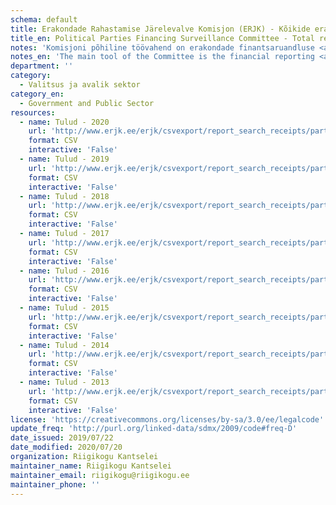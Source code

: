 ```yaml
---
schema: default
title: Erakondade Rahastamise Järelevalve Komisjon (ERJK) - Kõikide erakondade tulud
title_en: Political Parties Financing Surveillance Committee - Total revenues of every party
notes: 'Komisjoni põhiline töövahend on erakondade finantsaruandluse <a href=http://www.erjk.ee/et/aruanded/erakondade-tulud-ja-laekumised>infosüsteem</a>, mille kaudu kogutakse ja avalikustatakse erakondade rahastamisega seotud aruandlus usladusväärselt ning võrreldaval kujul. Tulude kohta saab detailsemaid päringuid teha <a href=http://www.erjk.ee/et/aruanded/tulude-ja-laekumiste-paringud>siit</a>'
notes_en: 'The main tool of the Committee is the financial reporting <a href=http://www.erjk.ee/et/aruanded/erakondade-tulud-ja-laekumised>information system</a>, through which the reports on the finances of political parties are collected and published reliably and in a comparable format.'
department: ''
category:
  - Valitsus ja avalik sektor
category_en:
  - Government and Public Sector
resources:
  - name: Tulud - 2020
    url: 'http://www.erjk.ee/erjk/csvexport/report_search_receipts/party=all&group=all&period=2020&quarter=&period_to=2020&person=&form_id=erjk_report_search_receipts_form'
    format: CSV
    interactive: 'False'
  - name: Tulud - 2019
    url: 'http://www.erjk.ee/erjk/csvexport/report_search_receipts/party=all&group=all&period=2019&quarter=&period_to=2019&person=&form_id=erjk_report_search_receipts_form'
    format: CSV
    interactive: 'False'
  - name: Tulud - 2018
    url: 'http://www.erjk.ee/erjk/csvexport/report_search_receipts/party=all&group=all&period=2018&quarter=&period_to=2018&person=&form_id=erjk_report_search_receipts_form'
    format: CSV
    interactive: 'False'
  - name: Tulud - 2017
    url: 'http://www.erjk.ee/erjk/csvexport/report_search_receipts/party=all&group=all&period=2017&quarter=&period_to=2017&person=&form_id=erjk_report_search_receipts_form'
    format: CSV
    interactive: 'False'
  - name: Tulud - 2016
    url: 'http://www.erjk.ee/erjk/csvexport/report_search_receipts/party=all&group=all&period=2016&quarter=&period_to=2016&person=&form_id=erjk_report_search_receipts_form'
    format: CSV
    interactive: 'False'
  - name: Tulud - 2015
    url: 'http://www.erjk.ee/erjk/csvexport/report_search_receipts/party=all&group=all&period=2015&quarter=&period_to=2015&person=&form_id=erjk_report_search_receipts_form'
    format: CSV
    interactive: 'False'
  - name: Tulud - 2014
    url: 'http://www.erjk.ee/erjk/csvexport/report_search_receipts/party=all&group=all&period=2014&quarter=&period_to=2014&person=&form_id=erjk_report_search_receipts_form'
    format: CSV
    interactive: 'False'
  - name: Tulud - 2013
    url: 'http://www.erjk.ee/erjk/csvexport/report_search_receipts/party=all&group=all&period=2013&quarter=&period_to=2013&person=&form_id=erjk_report_search_receipts_form'
    format: CSV
    interactive: 'False'
license: 'https://creativecommons.org/licenses/by-sa/3.0/ee/legalcode'
update_freq: 'http://purl.org/linked-data/sdmx/2009/code#freq-D'
date_issued: 2019/07/22
date_modified: 2020/07/20
organization: Riigikogu Kantselei
maintainer_name: Riigikogu Kantselei
maintainer_email: riigikogu@riigikogu.ee
maintainer_phone: ''
---
```


